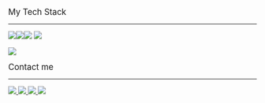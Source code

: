 <big>My Tech Stack</big>
<hr>

<img src="https://img.shields.io/badge/C++-black?style=for-the-badge&logo=cplusplus&logoColor=yellow"><img src="https://img.shields.io/badge/html-black?style=for-the-badge&logo=html5&logoColor=orange"><img src="https://img.shields.io/badge/css-black?style=for-the-badge&logo=css3&logoColor=blue">
<img src="https://img.shields.io/badge/js-black?style=for-the-badge&logo=javascript&logoColor=yellow">

<img src="https://img.shields.io/badge/C-black?style=for-the-badge&logo=c&logoColor=white">


  <big>Contact me</big>
  <hr>
  <a href="https://t.me/Palad1nchik" rel="nofollow">
    <img src="https://img.shields.io/badge/telegram-black?style=for-the-badge&logo=telegram&logoColor=blue">
      <a href="https://www.instagram.com/palad1nchik/" rel="nofollow">
    <img src="https://img.shields.io/badge/instagram-black?style=for-the-badge&logo=instagram&logoColor=pink">
          <a href="mailto:arsenhgh@gmail.com" rel="nofollow">
    <img src="https://img.shields.io/badge/gmail-black?style=for-the-badge&logo=gmail&logoColor=red">
              <a href="mailto:ars01xx@mail.ru" rel="nofollow">
    <img src="https://img.shields.io/badge/mail-black?style=for-the-badge&logo=maildotru&logoColor=ADD8E6">
  
